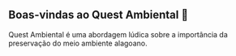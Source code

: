 ## Boas-vindas ao Quest Ambiental 👋

Quest Ambiental é uma abordagem lúdica sobre a importância da preservação do meio ambiente alagoano. 
